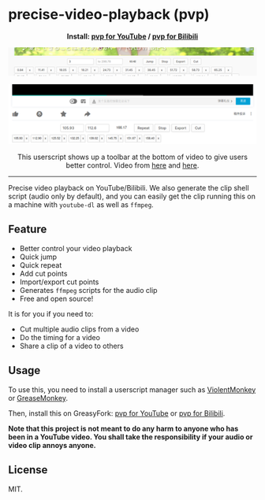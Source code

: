 # precise-video-playback (pvp)

<p align="center">
  <b>Install: <a href="https://greasyfork.org/en/scripts/400569-precise-video-playback-youtube">pvp for YouTube</a> / <a href="https://greasyfork.org/zh-CN/scripts/406195-precise-video-playback-bilibili">pvp for Bilibili</a></b>
</p>

![Example on YouTube](example-y.png)

![Example on Bilibili](example-b.png)

<p align="center">
  This userscript shows up a toolbar at the bottom of video to give users better control. Video from <a href="https://www.youtube.com/watch?v=ImSW1g02FUk">here</a> and <a href="https://www.bilibili.com/video/av69216443">here</a>. <br>
</p>

---

Precise video playback on YouTube/Bilibili. We also generate the clip shell script (audio only by default), and you can easily get the clip running this on a machine with `youtube-dl` as well as `ffmpeg`.

## Feature

- Better control your video playback
- Quick jump
- Quick repeat
- Add cut points
- Import/export cut points
- Generates `ffmpeg` scripts for the audio clip
- Free and open source!

It is for you if you need to:

- Cut multiple audio clips from a video
- Do the timing for a video
- Share a clip of a video to others

## Usage

To use this, you need to install a userscript manager such as [ViolentMonkey](https://violentmonkey.github.io/) or [GreaseMonkey](https://www.greasespot.net/).

Then, install this on GreasyFork: [pvp for YouTube](https://greasyfork.org/en/scripts/400569-precise-video-playback-youtube) or [pvp for Bilibili](https://greasyfork.org/zh-CN/scripts/406195-precise-video-playback-bilibili).

**Note that this project is not meant to do any harm to anyone who has been in a YouTube video. You shall take the responsibility if your audio or video clip annoys anyone.**

## License

MIT.
